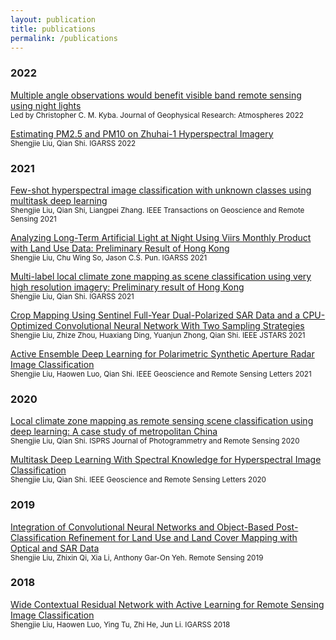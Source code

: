 ```yaml
---
layout: publication
title: publications
permalink: /publications
---
```


### 2022
[Multiple angle observations would benefit visible band remote sensing using night lights](https://doi.org/10.1029/2021JD036382)  
<sup>Led by Christopher C. M. Kyba. <i class="fa fa-book" aria-hidden="true"></i>  Journal of Geophysical Research: Atmospheres 2022</sup>

[Estimating PM2.5 and PM10 on Zhuhai-1 Hyperspectral Imagery](https://doi.org/10.1109/IGARSS46834.2022.9884493)  
<sup>Shengjie Liu, Qian Shi. <i class="fa fa-book" aria-hidden="true"></i>  IGARSS 2022</sup>

### 2021
[Few-shot hyperspectral image classification with unknown classes using multitask deep learning](https://doi.org/10.1109/TGRS.2020.3018879)  
<sup>Shengjie Liu, Qian Shi, Liangpei Zhang. <i class="fa fa-book" aria-hidden="true"></i>  IEEE Transactions on Geoscience and Remote Sensing 2021</sup>

[Analyzing Long-Term Artificial Light at Night Using Viirs Monthly Product with Land Use Data: Preliminary Result of Hong Kong](https://doi.org/10.1109/IGARSS47720.2021.9553915)  
<sup>Shengjie Liu, Chu Wing So, Jason C.S. Pun. <i class="fa fa-book" aria-hidden="true"></i>  IGARSS 2021</sup>

[Multi-label local climate zone mapping as scene classification using very high resolution imagery: Preliminary result of Hong Kong](https://doi.org/10.1109/IGARSS47720.2021.9553086)  
<sup>Shengjie Liu, Qian Shi. <i class="fa fa-book" aria-hidden="true"></i>  IGARSS 2021</sup>

[Crop Mapping Using Sentinel Full-Year Dual-Polarized SAR Data and a CPU-Optimized Convolutional Neural Network With Two Sampling Strategies](https://doi.org/10.1109/JSTARS.2021.3094973)  
<sup>Shengjie Liu, Zhize Zhou, Huaxiang Ding, Yuanjun Zhong, Qian Shi. <i class="fa fa-book" aria-hidden="true"></i>  IEEE JSTARS 2021</sup>

[Active Ensemble Deep Learning for Polarimetric Synthetic Aperture Radar Image Classification](https://doi.org/10.1109/LGRS.2020.3005076)  
<sup>Shengjie Liu, Haowen Luo, Qian Shi. <i class="fa fa-book" aria-hidden="true"></i>  IEEE Geoscience and Remote Sensing Letters 2021</sup>


### 2020
[Local climate zone mapping as remote sensing scene classification using deep learning: A case study of metropolitan China](https://doi.org/10.1016/j.isprsjprs.2020.04.008)  
<sup>Shengjie Liu, Qian Shi. <i class="fa fa-book" aria-hidden="true"></i>  ISPRS Journal of Photogrammetry and Remote Sensing 2020</sup>

[Multitask Deep Learning With Spectral Knowledge for Hyperspectral Image Classification](https://doi.org/10.1109/LGRS.2019.2962768)  
<sup>Shengjie Liu, Qian Shi. <i class="fa fa-book" aria-hidden="true"></i>  IEEE Geoscience and Remote Sensing Letters 2020</sup>


### 2019
[Integration of Convolutional Neural Networks and Object-Based Post-Classification Refinement for Land Use and Land Cover Mapping with Optical and SAR Data](https://doi.org/10.3390/rs11060690)  
<sup>Shengjie Liu, Zhixin Qi, Xia Li, Anthony Gar-On Yeh. <i class="fa fa-book" aria-hidden="true"></i>  Remote Sensing 2019</sup>




### 2018
[Wide Contextual Residual Network with Active Learning for Remote Sensing Image Classification](https://doi.org/10.1109/IGARSS.2018.8517855)  
<sup>Shengjie Liu, Haowen Luo, Ying Tu, Zhi He, Jun Li. <i class="fa fa-book" aria-hidden="true"></i>  IGARSS 2018</sup>